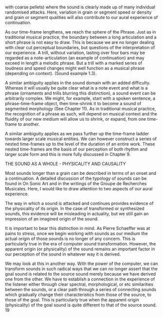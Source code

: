 with coarse pellets) where the sound is clearly made up of many individual randomised attacks. Here, variation in grain or segment speed or density and grain or segment qualities will also contribute to our aural experience of continuation.

As our time-frame lengthens, we reach the sphere of the Phrase. Just as in traditional musical practice, the boundary between a long articulation and a short phrase is not easy to draw. This is because we are no longer dealing with clear cut perceptual boundaries, but questions of the interpretation of our experience. A trill, without variation, lasting over four bars may be regarded as a note-articulation (an example of continuation) and may exceed in length a melodic phrase. But a trill with a marked series of loudness and speed changes might well function as a musical phrase (depending on context). (Sound example 1.3).

A similar ambiguity applies in the sound domain with an added difficulty. Whereas it will usually be quite clear what is a note event and what is a phrase (ornaments and trills blurring this distinction), a sound event can be arbitrarily complex. We might, for example, start with a spoken sentence, a phrase-time-frame object, then time-shrink it to become a sound of segmented morphology (See Chapter 11). As in traditional musical practice, the recognition of a phrase as such, will depend on musical context and the fluidity of our new medium will allow us to shrink, or expand, from one time-frame to another.

A similar ambiguity applies as we pass further up the time-frame ladder towards larger scale musical entities. We can however construct a series of nested time-frames up to the level of the duration of an entire work. These nested time-frames are the basis of our perception of both rhythm and larger scale form and this is more fully discussed in Chapter 9.

THE SOUND AS A WHOLE - PHYSICALITY AND CAUSALITY

Most sounds longer than a grain can be described in terms of an onset and a continuation. A detailed discussion of the typology of sounds can be found in On Sonic Art and in the writings of the Groupe de Recherches Musicales. Here, I would like to draw attention to two aspects of our aural experience.

The way in which a sound is attacked and continues provides evidence of the physicality of its origin. In the case of transformed or synthesized sounds, this evidence will be misleading in actuality, but we still gain an impression of an imagined origin of the sound.

It is important to bear this distinction in mind. As Pierre Schaeffer was at pains to stress, once we begin working with sounds as our medium the actual origin of those sounds is no longer of any concern.  This is particularly true in the era of computer sound transformation. However, the apparent origin (or physicality) of the sound remains an important factor in our perception of the sound in whatever way it is derived.

We may look at this in another way. With the power of the computer, we can transform sounds in such radical ways that we can no longer assert that the goal sound is related to the source sound merely because we have derived one from the other. We have to establish a connection in the experience of the listener either through clear spectral, morphological, or etc similarities between the sounds, or a clear path through a series of connecting sounds which gradually change their characteristics from those of the source, to those of the goal. This is particularly true when the apparent origin (physicality) of the goal sound is quite different to that of the source sound.
<page>19</page>
